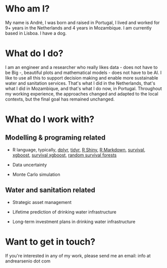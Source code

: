 # Who am I?

My name is André, I was born and raised in Portugal, I lived and worked for 9+ years in the Netherlands and 4 years in Mozambique. I am currently based in Lisboa. I have a dog.

# What do I do?

I am an engineer and a researcher who really likes data - does not have to be Big -, beautiful plots and mathematical models - does not have to be AI. I like to use all this to support decision making and enable more sustainable water and sanitation services. That's what I did in the Netherlands, that's what I did in Mozambique, and that's what I do now, in Portugal. Throughout my working experience, the approaches changed and adapted to the local contexts, but the final goal has remained unchanged. 

# What do I work with?

## Modelling & programing related

- R language, typically, [dplyr](https://dplyr.tidyverse.org/), [tidyr](https://tidyr.tidyverse.org/), [R Shiny](https://shiny.rstudio.com/), [R Markdown](https://rmarkdown.rstudio.com/), [survival](https://cran.r-project.org/package=survival), [xgboost](https://xgboost.readthedocs.io/en/stable/), [survival xgboost](https://rdrr.io/github/IyarLin/survXgboost/), [random survival forests](https://www.randomforestsrc.org/)

- Data uncertainty

- Monte Carlo simulation 

## Water and sanitation related 

- Strategic asset management 

- Lifetime prediction of drinking water infrastructure 

- Long-term investment plans in drinking water infrastructure 

# Want to get in touch?

If you're interested in any of my work, please send me an email: info at andrearsenio dot com 
